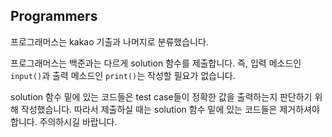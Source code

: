 ## Programmers

프로그래머스는 kakao 기출과 나머지로 분류했습니다.

프로그래머스는 백준과는 다르게 solution 함수를 제출합니다. 즉, 입력 메소드인 `input()`과 출력 메소드인 `print()`는 작성할 필요가 없습니다.

solution 함수 밑에 있는 코드들은 test case들이 정확한 값을 출력하는지 판단하기 위해 작성했습니다. 따라서 제출하실 때는 solution 함수 밑에 있는 코드들은 제거하셔야 합니다. 주의하시길 바랍니다.
